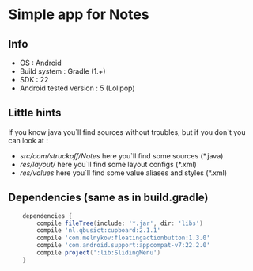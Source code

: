 # Simple app for Notes 

## Info

 + OS                     : Android
 + Build system           : Gradle (1.+)
 + SDK                    : 22
 + Android tested version : 5 (Lolipop)

## Little hints

 If you know java you\`ll find sources without troubles, but if you don\`t you can look at :
   + *src/com/struckoff/Notes* here you`ll find some sources (*.java)
   + *res/layout/*             here you`ll find some layout configs (*.xml)
   + *res/values*              here you`ll find some value aliases and styles (*.xml)

## Dependencies (same as in build.gradle)

````gradle
    dependencies {
        compile fileTree(include: '*.jar', dir: 'libs')
        compile 'nl.qbusict:cupboard:2.1.1'
        compile 'com.melnykov:floatingactionbutton:1.3.0'
        compile 'com.android.support:appcompat-v7:22.2.0'
        compile project(':lib:SlidingMenu')
    }
````
